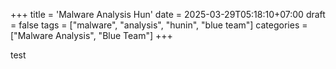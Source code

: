 +++
title = 'Malware Analysis Hun'
date = 2025-03-29T05:18:10+07:00
draft = false
tags = ["malware", "analysis", "hunin", "blue team"]
categories = ["Malware Analysis", "Blue Team"]
+++

test